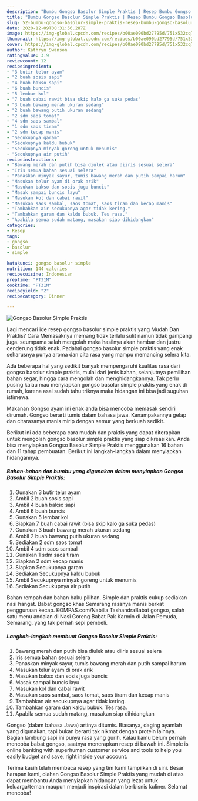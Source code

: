 ```yaml
---
description: "Bumbu Gongso Basolur Simple Praktis | Resep Bumbu Gongso Basolur Simple Praktis Yang Bisa Manjain Lidah"
title: "Bumbu Gongso Basolur Simple Praktis | Resep Bumbu Gongso Basolur Simple Praktis Yang Bisa Manjain Lidah"
slug: 52-bumbu-gongso-basolur-simple-praktis-resep-bumbu-gongso-basolur-simple-praktis-yang-bisa-manjain-lidah
date: 2020-12-09T00:31:56.287Z
image: https://img-global.cpcdn.com/recipes/b00ae090bd27795d/751x532cq70/gongso-basolur-simple-praktis-foto-resep-utama.jpg
thumbnail: https://img-global.cpcdn.com/recipes/b00ae090bd27795d/751x532cq70/gongso-basolur-simple-praktis-foto-resep-utama.jpg
cover: https://img-global.cpcdn.com/recipes/b00ae090bd27795d/751x532cq70/gongso-basolur-simple-praktis-foto-resep-utama.jpg
author: Kathryn Swanson
ratingvalue: 3.9
reviewcount: 12
recipeingredient:
- "3 butir telur ayam"
- "2 buah sosis sapi"
- "4 buah bakso sapi"
- "6 buah buncis"
- "5 lembar kol"
- "7 buah cabai rawit bisa skip kalo ga suka pedas"
- "3 buah bawang merah ukuran sedang"
- "2 buah bawang putih ukuran sedang"
- "2 sdm saos tomat"
- "4 sdm saos sambal"
- "1 sdm saos tiram"
- "2 sdm kecap manis"
- "Secukupnya garam"
- "Secukupnya kaldu bubuk"
- "Secukupnya minyak goreng untuk menumis"
- "Secukupnya air putih"
recipeinstructions:
- "Bawang merah dan putih bisa diulek atau diiris sesuai selera"
- "Iris semua bahan sesuai selera"
- "Panaskan minyak sayur, tumis bawang merah dan putih sampai harum"
- "Masukan telur ayam di orak arik"
- "Masukan bakso dan sosis juga buncis"
- "Masak sampai buncis layu"
- "Masukan kol dan cabai rawit"
- "Masukan saos sambal, saos tomat, saos tiram dan kecap manis"
- "Tambahkan air secukupnya agar tidak kering."
- "Tambahkan garam dan kaldu bubuk. Tes rasa."
- "Apabila semua sudah matang, masakan siap dihidangkan"
categories:
- Resep
tags:
- gongso
- basolur
- simple

katakunci: gongso basolur simple 
nutrition: 144 calories
recipecuisine: Indonesian
preptime: "PT31M"
cooktime: "PT31M"
recipeyield: "2"
recipecategory: Dinner

---
```



![Gongso Basolur Simple Praktis](https://img-global.cpcdn.com/recipes/b00ae090bd27795d/751x532cq70/gongso-basolur-simple-praktis-foto-resep-utama.jpg)

Lagi mencari ide resep gongso basolur simple praktis yang Mudah Dan Praktis? Cara Memasaknya memang tidak terlalu sulit namun tidak gampang juga. seumpama salah mengolah maka hasilnya akan hambar dan justru cenderung tidak enak. Padahal gongso basolur simple praktis yang enak seharusnya punya aroma dan cita rasa yang mampu memancing selera kita.

Ada beberapa hal yang sedikit banyak mempengaruhi kualitas rasa dari gongso basolur simple praktis, mulai dari jenis bahan, selanjutnya pemilihan bahan segar, hingga cara mengolah dan menghidangkannya. Tak perlu pusing kalau mau menyiapkan gongso basolur simple praktis yang enak di rumah, karena asal sudah tahu triknya maka hidangan ini bisa jadi suguhan istimewa.

Makanan Gongso ayam ini enak anda bisa mencoba memasak sendiri dirumah. Gongso berarti tumis dalam bahasa jawa. Kenampakannya gelap dan citarasanya manis mirip dengan semur yang berkuah sedikit.


Berikut ini ada beberapa cara mudah dan praktis yang dapat diterapkan untuk mengolah gongso basolur simple praktis yang siap dikreasikan. Anda bisa menyiapkan Gongso Basolur Simple Praktis menggunakan 16 bahan dan 11 tahap pembuatan. Berikut ini langkah-langkah dalam menyiapkan hidangannya.

<!--inarticleads1-->

##### Bahan-bahan dan bumbu yang digunakan dalam menyiapkan Gongso Basolur Simple Praktis:

1. Gunakan 3 butir telur ayam
1. Ambil 2 buah sosis sapi
1. Ambil 4 buah bakso sapi
1. Ambil 6 buah buncis
1. Gunakan 5 lembar kol
1. Siapkan 7 buah cabai rawit (bisa skip kalo ga suka pedas)
1. Gunakan 3 buah bawang merah ukuran sedang
1. Ambil 2 buah bawang putih ukuran sedang
1. Sediakan 2 sdm saos tomat
1. Ambil 4 sdm saos sambal
1. Gunakan 1 sdm saos tiram
1. Siapkan 2 sdm kecap manis
1. Siapkan Secukupnya garam
1. Sediakan Secukupnya kaldu bubuk
1. Ambil Secukupnya minyak goreng untuk menumis
1. Sediakan Secukupnya air putih


Bahan rempah dan bahan baku pilihan. Simple dan praktis cukup sediakan nasi hangat. Babat gongso khas Semarang rasanya manis berkat penggunaan kecap. KOMPAS.com/Nabilla TashandraBabat gongso, salah satu menu andalan di Nasi Goreng Babat Pak Karmin di Jalan Pemuda, Semarang, yang tak pernah sepi pembeli. 

<!--inarticleads2-->

##### Langkah-langkah membuat Gongso Basolur Simple Praktis:

1. Bawang merah dan putih bisa diulek atau diiris sesuai selera
1. Iris semua bahan sesuai selera
1. Panaskan minyak sayur, tumis bawang merah dan putih sampai harum
1. Masukan telur ayam di orak arik
1. Masukan bakso dan sosis juga buncis
1. Masak sampai buncis layu
1. Masukan kol dan cabai rawit
1. Masukan saos sambal, saos tomat, saos tiram dan kecap manis
1. Tambahkan air secukupnya agar tidak kering.
1. Tambahkan garam dan kaldu bubuk. Tes rasa.
1. Apabila semua sudah matang, masakan siap dihidangkan


Gongso (dalam bahasa Jawa) artinya ditumis. Biasanya, daging ayamlah yang digunakan, tapi bukan berarti tak nikmat dengan protein lainnya. Bagian lambung sapi ini punya rasa yang gurih. Kalau kamu belum pernah mencoba babat gongso, saatnya menerapkan resep di bawah ini. Simple is online banking with superhuman customer service and tools to help you easily budget and save, right inside your account. 

Terima kasih telah membaca resep yang tim kami tampilkan di sini. Besar harapan kami, olahan Gongso Basolur Simple Praktis yang mudah di atas dapat membantu Anda menyiapkan hidangan yang lezat untuk keluarga/teman maupun menjadi inspirasi dalam berbisnis kuliner. Selamat mencoba!
